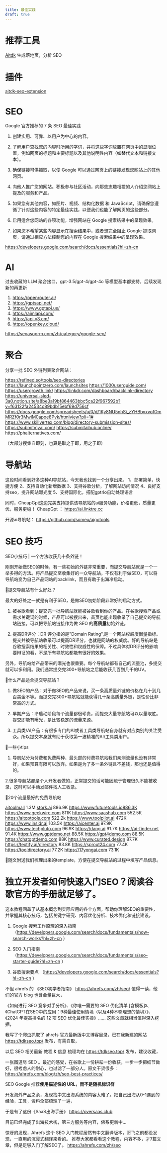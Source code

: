 ```yaml
---
title: 最佳实践
draft: true
---
```


# 推荐工具

[Aitdk](https://aitdk.com/) 生成落地页，分析 SEO

# 插件

[aitdk-seo-extension](https://chromewebstore.google.com/detail/aitdk-seo-extension-%E6%B5%81%E9%87%8F%E5%85%B3%E9%94%AE%E8%AF%8D/hhfkpjffbhledfpkhhcoidplcebgdgbk?hl=zh-CN)

# SEO

Google 官方推荐的 7 条 SEO 最佳实践

1. 创建实用、可靠、以用户为中心的内容。

2. 了解用户查找您的内容时所用的字词，并将这些字词放置在网页中的显眼位置，例如网页的标题和主要标题以及其他说明性内容（如替代文本和链接文本）。

3. 确保链接可供抓取，以便 Google 可以通过网页上的链接发现您网站上的其他网页。

4. 向他人推广您的网站。积极参与社区活动，向那些志趣相投的人介绍您网站上提及的服务和产品。

5. 如果您有其他内容，如图片、视频、结构化数据 和 JavaScript，请确保您遵循了针对这些内容的特定最佳实践，以便我们也能了解网页的这些部分。

6. 启用适合您网站的各项功能，增强网站在 Google 搜索结果中的呈现效果。

7. 如果您不希望某些内容显示在搜索结果中，或者想完全阻止 Google 抓取网页，请通过相应方法控制您的内容在 Google 搜索结果中的呈现效果。

https://developers.google.com/search/docs/essentials?hl=zh-cn


# AI

过去收藏的 LLM 聚合接口，gpt-3.5/gpt-4/gpt-4o 等模型基本都支持，后续发现新的再更新
1. https://openrouter.ai/
2. https://gptsapi.net/
3. https://www.gptapi.us/
4. https://aimlapi.com/
6. https://api.v3.cm/
5. https://openkey.cloud/




https://seoasoorm.com/zh/category/google-seo/


# 聚合

分享一批 SEO 外链列表聚合网站：

https://refined.so/tools/seo-directories
https://launchpointzero.com/launchsites
https://1000userguide.com/
https://usergrowth.link/
https://linkdr.com/dashboard/backlink-directory
https://universal-sled-3a0.notion.site/a8be3a19bf864463bbc5ca22f967592b?v=f63122fa24534c89bdb15ebf69d756cf
https://docs.google.com/spreadsheets/u/0/d/1Ky8NU5nhSi_zYHBbvxvofOmMRZf0r3MwiM0apoe8Pvk/htmlview?pli=1#
https://www.skillvertex.com/blog/directory-submission-sites/
https://submitmyai.com/
https://submitaihub.online/
https://phalternatives.com/

（大部分搜集自即刻，也算是取之于即，用之于即）

# 导航站

这段时间看到好多这种AI导航站，今天我也找到一个分享出来。
1、部署简单，快捷方便
2、支持自动化新增数据
3、支持谷歌分析，了解网站访问情况
4、良好支持seo，提升网站曝光度
5、支持国际化，搭配gpt4o自动处理语言
 
同时，CheapGpt这边完美支持提供该导航站的ai服务功能，价格更低，质量更优，服务更稳！
CheapGpt ： https://ai.linktre.cc

开源ai导航站： https://github.com/someu/aigotools





# SEO 技巧

SEO小技巧 | 一个方法收获几十条外链！

刚刚开始做SEO的时候，有一些初始的外链非常重要，而提交导航站就是一个一举多得的方法。将产品提交至收集好的一众导航站，不仅有利于做SEO，可以将导航站变为自己产品网站的backlink，而且有助于出海冷启动。

🤩提交导航站有什么好处？

最大的好处之一就是有利于SEO，是做SEO初始阶段非常好的启动方式。

1. 被谷歌看到：提交完一批导航站就能被谷歌看到你的产品。在谷歌搜索产品或需求关键词的时候，产品可以被搜出来，首页也能出现收录了自己提交的导航站链接。可以把导航站链接作为做 SEO 的**高质量**初始外链。

2. 提高DR评分：DR 评分指的是"Domain Rating",是一个网站权威度衡量指标。提交并被导航站收录可以提高DR评分，也就是网站的权威度。好的导航站是谷歌搜索结果的相关性、时效性和权威性的保障。不过具体对DR评分的影响要辩证的看，不是所有导航站都能有很好的效果。

另外，导航站给产品带来的曝光也很重要。每个导航站都有自己的流量池，多提交就可以多利用。我们通常提交完300+导航站之后能收获几百到几千的UV。

🥳什么产品适合提交导航站？

1. 做SEO的产品：对于做SEO的产品来说，买一条高质量外链的价格在几十到几百美金不等。而提交完300+导航站就能获得几十条高质量外链，是性价比非常高的方式。

2. 早期产品：冷启动阶段每个流量都很珍贵，而提交大量导航站可以以量取胜。提交即能有曝光，是比较稳定的流量来源。

3. 工具类/AI产品：有很多专门的AI或者工具类导航站自身就有对应类别的关注受众。所以提交本身就有助于获取第一波精准的AI/工具类用户。

🤡一些小tips

1. 导航站分为付费和免费两种，最头部的付费导航站我们亲测流量也没有非常好，如果预算有限可以放弃。如果是为了多一条外链且不差钱，那也还是值得的。

2.很多导航站都是个人开发者做的，正常提交的话可能因疏于管理很久不能被收录，这时可以手动发邮件找人工收录。

🤗20个流量最好的免费导航站

[aitoolmall](https://aitoolmall.com) 1.3M
[stork.ai](https://www.stork.ai) 886.9K
https://www.futuretools.io886.3K
https://www.geekwire.com 811K
https://www.saashub.com 552.5K
https://aitoptools.com 522.2k
https://www.toolpilot.ai 472K
https://www.insidr.ai 103.5K
https://aicenter.ai 97.9K
https://www.techpluto.com 96.9K
https://dang.ai 91.7K
https://ai-finder.net 91.4K
https://www.gptdemo.net 88.5K
https://gpt4demo.com 88.5K
https://chatgptdemo.com 88K
https://www.curated.design 87.7K
https://textify.ai/directory 83.8K
https://sprout24.com 77.4K
https://tooldirectory.ai 77.2K
https://17yongai.com 73.1K

🎉随文附送我们梳理出来的template，方便在提交导航站的过程中填写产品信息。





# 独立开发者如何快速入门SEO？阅读谷歌官方的手册就足够了。

这本教程涵盖了从基本概念到实际应用的各个方面，帮助你理解SEO的重要性，并掌握其核心技巧，包括关键字研究、内容优化分析、技术优化和链接建设。

1. Google 搜索工作原理的深入指南 （https://developers.google.com/search/docs/fundamentals/how-search-works?hl=zh-cn ）

2. SEO 入门指南 （https://developers.google.com/search/docs/fundamentals/seo-starter-guide?hl=zh-cn ）

3. 谷歌搜索要点 （https://developers.google.com/search/docs/essentials?hl=zh-cn ）






不但 ahrefs 的 《SEO初学者指南》 https://ahrefs.com/zh/seo/ 值得一读，他们的官方 blog 也含金量巨大，

《如何进行 SEO 竞争对手分析》、《你唯一需要的 SEO 优化清单 [含模板]》、《ChatGPT在SEO中的应用：9种最佳使用情境（以及4种不够理想的情境）》、《2024 年提高排名的 12 项 SEO 优化最佳实操》…… 这些文章就相当值得深入挖掘，

我写了个爬虫抓取了 ahrefs 官方最新版中文博客目录，已在我新建的网站 https://tdkseo.top/ 发布，有需自取，

以后 SEO 相关最新 教程 & 信息 梳理均在 https://tdkseo.top/ 发布，建议收藏，



一张图道尽 SEO 。最近的感受，在谷歌上一份耕耘一份收获，一步一步把细节做好，很考虑人的耐心，也过滤了一部分人。原文干货很多：https://ahrefs.com/blog/zh/seo-best-practices/


SEO Google 推荐**使用描述性的 URL，而不是随机标识符**




开发海外产品之余，发现找中文出海系统的内容太难了。把自己出海从0-1遇到的经验，工具，资料全部梳理了一遍，

于是有了这份《SaaS出海手册》
https://oversaas.club

目前已经完成了出海技术栈，第三方服务等内容，佛系更新中...




惊讶的发现，Ahrefs 这个 SEO 入门教程居然有中文翻译版本，哥飞之前都没发现，一直用的沉浸式翻译来看的。
推荐大家都看看这个教程，内容不多，才7篇文章，但是足够入门了解SEO了。
https://ahrefs.com/zh/seo

